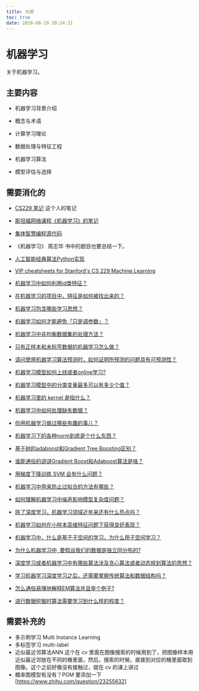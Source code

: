 ```yaml
---
title: 大纲
toc: true
date: 2018-08-19 20:24:11
---
```

# 机器学习

关于机器学习。

## 主要内容

- 机器学习背景介绍


- 概念与术语
- 计算学习理论
- 数据处理与特征工程
- 机器学习算法
- 模型评估与选择







## 需要消化的

- [CS229 笔记](https://blog.genkun.me/tags/machine-learning/) 这个人的笔记
- [斯坦福网络课程《机器学习》的笔记](https://github.com/haoming199204/notes-LSJU-machine-learning)
- [集体智慧编程源代码](https://github.com/zouhongzhao/Programming-Collective-Intelligence-Source-Code)
- 《机器学习》 周志华 书中的题目也要总结一下。


- [人工智能经典算法Python实现](https://github.com/lufo816/ArtificialIntelligence)
- [VIP cheatsheets for Stanford's CS 229 Machine Learning](https://github.com/afshinea/stanford-cs-229-machine-learning)
- [机器学习中如何利用id类特征？](https://www.zhihu.com/question/34819617)
- [在机器学习的项目中，特征是如何被找出来的？](https://www.zhihu.com/question/41659582)
- [机器学习包含哪些学习思想？](https://www.zhihu.com/question/267135168)
- [机器学习如何才能避免「只是调参数」？](https://www.zhihu.com/question/264528062)
- [机器学习中非均衡数据集的处理方法？](https://www.zhihu.com/question/30492527?rf=36514847)
- [只有正样本和未标签数据的机器学习怎么做？](https://www.zhihu.com/question/286851129)
- [请问使用机器学习算法预测时，如何证明所预测的问题具有可预测性？](https://www.zhihu.com/question/52911647)
- [机器学习模型如何上线或者online学习?](https://www.zhihu.com/question/37426733)
- [机器学习模型中的分类变量最多可以有多少个值？](https://www.zhihu.com/question/38438477)
- [机器学习里的 kernel 是指什么？](https://www.zhihu.com/question/30371867)
- [机器学习中如何处理缺失数据？](https://www.zhihu.com/question/26639110)
- [你用机器学习做过哪些有趣的事儿？](https://www.zhihu.com/question/30561162)
- [机器学习下的各种norm到底是个什么东西？](https://www.zhihu.com/question/29458275)
- [基于树的adaboost和Gradient Tree Boosting区别？](https://www.zhihu.com/question/46784781)
- [谁能通俗的讲讲Gradient Boost和Adaboost算法是啥？](https://www.zhihu.com/question/54332085)
- [用梯度下降训练 SVM 会有什么问题？](https://www.zhihu.com/question/265751466)
- [机器学习中用来防止过拟合的方法有哪些？](https://www.zhihu.com/question/59201590)
- [如何理解机器学习中噪声影响模型复杂度问题？](https://www.zhihu.com/question/53316946)
- [除了深度学习，机器学习领域近年来还有什么热点吗？](https://www.zhihu.com/question/26976414)
- [机器学习如何在小样本高维特征问题下获得良好表现？](https://www.zhihu.com/question/264240892)
- [机器学习中，什么是基于子空间的学习，为什么用子空间学习？](https://www.zhihu.com/question/26908926)
- [为什么机器学习中, 要假设我们的数据是独立同分布的?](https://www.zhihu.com/question/41222495)
- [深度学习或者机器学习中有哪些算法涉及贪心算法或者动态规划算法的思想？](https://www.zhihu.com/question/263424378)
- [学习机器学习深度学习之后，还需要掌握传统算法和数据结构吗？](https://www.zhihu.com/question/61013864)

- [怎么通俗易懂地解释EM算法并且举个例子?](https://www.zhihu.com/question/27976634)

- [进行数据挖掘时算法需要学习到什么样的程度？](https://www.zhihu.com/question/26252058)


## 需要补充的

- 多示例学习 Multi Instance Learning
- 多标签学习 multi-label
- 近似最近邻算法ANN 这个在 cv 里面在图像搜索的时候用到了，把图像样本用近似最近邻放在不同的桶里面，然后，搜索的时候，直接到对应的桶里面取到图像。这个之前好像没有接触过，就在 cv 的课上讲过
- 概率图模型有没有？PGM 要添加一下 [https://www.zhihu.com/question/23255632]
